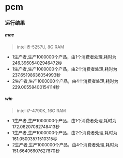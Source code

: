 # pcm

### 运行结果

##### mac
> intel i5-5257U, 8G RAM
- 1生产者,生产1000000个产品，由1个消费者处理,耗时为246.39605402946472秒
- 1生产者,生产1000000个产品，由2个消费者处理,耗时为237.65198636054993秒
- 2生产者,生产1000000个产品，由4个消费者处理,耗时为229.00558400154114秒

##### win
> intel i7-4790K, 16G RAM
- 1生产者,生产1000000个产品，由1个消费者处理,耗时为172.08207082748413秒
- 1生产者,生产1000000个产品，由2个消费者处理,耗时为161.05003571510315秒
- 2生产者,生产1000000个产品，由4个消费者处理,耗时为151.66406607627870秒

